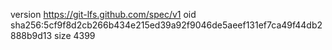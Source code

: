 version https://git-lfs.github.com/spec/v1
oid sha256:5cf9f8d2cb266b434e215ed39a92f9046de5aeef131ef7ca49f44db2888b9d13
size 4399
